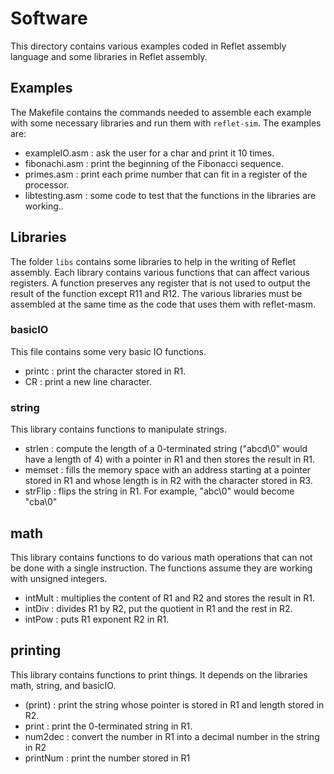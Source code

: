 # Software
This directory contains various examples coded in Reflet assembly language and some libraries in Reflet assembly.

## Examples
The Makefile contains the commands needed to assemble each example with some necessary libraries and run them with `reflet-sim`. The examples are:
* exampleIO.asm : ask the user for a char and print it 10 times.
* fibonachi.asm : print the beginning of the Fibonacci sequence.
* primes.asm : print each prime number that can fit in a register of the processor.
* libtesting.asm : some code to test that the functions in the libraries are working..

## Libraries
The folder `libs` contains some libraries to help in the writing of Reflet assembly. Each library contains various functions that can affect various registers. A function preserves any register that is not used to output the result of the function except R11 and R12. The various libraries must be assembled at the same time as the code that uses them with reflet-masm.

### basicIO 
This file contains some very basic IO functions.

* printc : print the character stored in R1.
* CR : print a new line character.

### string
This library contains functions to manipulate strings.

* strlen : compute the length of a 0-terminated string ("abcd\0" would have a length of 4) with a pointer in R1 and then stores the result in R1.
* memset : fills the memory space with an address starting at a pointer stored in R1 and whose length is in R2 with the character stored in R3.
* strFlip : flips the string in R1. For example, "abc\0" would become "cba\0"

## math
This library contains functions to do various math operations that can not be done with a single instruction. The functions assume they are working with unsigned integers.

* intMult : multiplies the content of R1 and R2 and stores the result in R1.
* intDiv : divides R1 by R2, put the quotient in R1 and the rest in R2.
* intPow : puts R1 exponent R2 in R1.

## printing 
This library contains functions to print things. It depends on the libraries math, string, and basicIO.

* (print) : print the string whose pointer is stored in R1 and length stored in R2.
* print : print the 0-terminated string in R1.
* num2dec : convert the number in R1 into a decimal number in the string in R2
* printNum : print the number stored in R1


